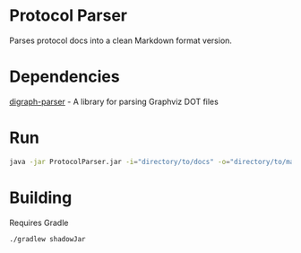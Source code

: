 # Protocol Parser

Parses protocol docs into a clean Markdown format version.

# Dependencies

[digraph-parser](https://github.com/CloudburstMC/digraph-parser) - A library for parsing Graphviz DOT files

# Run

```bash
java -jar ProtocolParser.jar -i="directory/to/docs" -o="directory/to/markdown"
```

# Building

Requires Gradle

```
./gradlew shadowJar
```